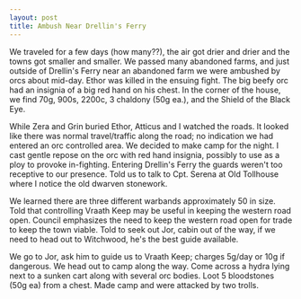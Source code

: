 ```yaml
---
layout: post
title: Ambush Near Drellin's Ferry
---
```

We traveled for a few days (how many??), the air got drier and drier and the towns got smaller and smaller. We passed many abandoned farms, and just outside of Drellin's Ferry near an abandoned farm we were ambushed by orcs about mid-day. Ethor was killed in the ensuing fight. The big beefy orc had an insignia of a big red hand on his chest. In the corner of the house, we find 70g, 900s, 2200c, 3 chaldony (50g ea.), and the Shield of the Black Eye.

While Zera and Grin buried Ethor, Atticus and I watched the roads. It looked like there was normal travel/traffic along the road; no indication we had entered an orc controlled area. We decided to make camp for the night. I cast gentle repose on the orc with red hand insignia, possibly to use as a ploy to provoke in-fighting. Entering Drellin's Ferry the guards weren't too receptive to our presence. Told us to talk to Cpt. Serena at Old Tollhouse where I notice the old dwarven stonework.

We learned there are three different warbands approximately 50 in size. Told that controlling Vraath Keep may be useful in keeping the western road open. Council emphasizes the need to keep the western road open for trade to keep the town viable. Told to seek out Jor, cabin out of the way, if we need to head out to Witchwood, he's the best guide available.

We go to Jor, ask him to guide us to Vraath Keep; charges 5g/day or 10g if dangerous. We head out to camp along the way. Come across a hydra lying next to a sunken cart along with several orc bodies. Loot 5 bloodstones (50g ea) from a chest. Made camp and were attacked by two trolls.
